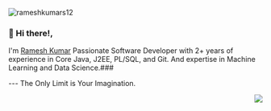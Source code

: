 <p align="left"> <img src="https://komarev.com/ghpvc/?username=rameshkumars12" alt="rameshkumars12" /> </p>

 
 ### 👋 Hi there!,
 
I'm [Ramesh Kumar](https://github.com/rameshkumars12/) Passionate Software Developer with 2+ years of experience in Core Java, J2EE, PL/SQL, and Git. And expertise in Machine Learning and Data Science.###
<p>    --- The Only Limit is Your Imagination. </p>
 
 
 <img align="right" src="https://github-readme-stats.vercel.app/api?username=rameshkumars12&show_icons=true&hide_border=true">




